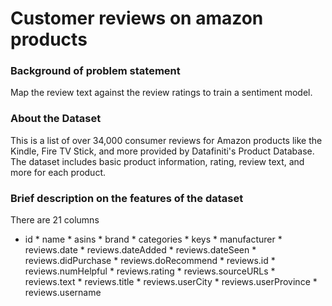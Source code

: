 # Customer reviews on amazon products

### Background of problem statement
Map the review text against the review ratings to train a sentiment model.

### About the Dataset
This is a list of over 34,000 consumer reviews for Amazon products like the Kindle, Fire TV Stick, and more provided by Datafiniti's Product Database. The dataset includes basic product information, rating, review text, and more for each product.

### Brief description on the features of the dataset
There are 21 columns
* id	* name	* asins	* brand	* categories	* keys	* manufacturer	* reviews.date	* reviews.dateAdded	* reviews.dateSeen	* reviews.didPurchase	* reviews.doRecommend	* reviews.id	* reviews.numHelpful	* reviews.rating	* reviews.sourceURLs	* reviews.text	* reviews.title	* reviews.userCity	* reviews.userProvince	* reviews.username
